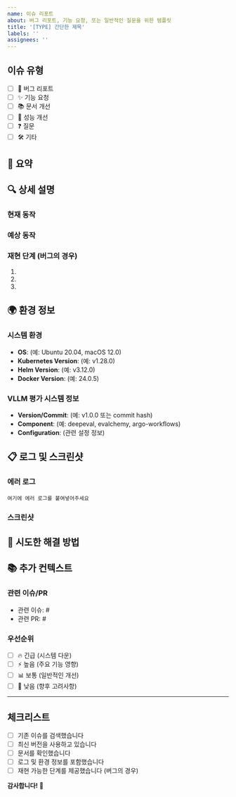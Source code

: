 ```yaml
---
name: 이슈 리포트
about: 버그 리포트, 기능 요청, 또는 일반적인 질문을 위한 템플릿
title: '[TYPE] 간단한 제목'
labels: ''
assignees: ''
---
```


## 이슈 유형
<!-- 해당하는 유형에 [x] 표시해주세요 -->
- [ ] 🐛 버그 리포트
- [ ] ✨ 기능 요청
- [ ] 📚 문서 개선
- [ ] 🚀 성능 개선
- [ ] ❓ 질문
- [ ] 🛠️ 기타

## 📝 요약
<!-- 이슈에 대한 간단한 요약을 작성해주세요 -->

## 🔍 상세 설명

### 현재 동작
<!-- 현재 어떻게 동작하는지 설명해주세요 -->

### 예상 동작
<!-- 어떻게 동작해야 하는지 설명해주세요 -->

### 재현 단계 (버그의 경우)
1. 
2. 
3. 

## 🌍 환경 정보
<!-- 해당하는 환경 정보를 작성해주세요 -->

### 시스템 환경
- **OS**: (예: Ubuntu 20.04, macOS 12.0)
- **Kubernetes Version**: (예: v1.28.0)
- **Helm Version**: (예: v3.12.0)
- **Docker Version**: (예: 24.0.5)

### VLLM 평가 시스템 정보
- **Version/Commit**: (예: v1.0.0 또는 commit hash)
- **Component**: (예: deepeval, evalchemy, argo-workflows)
- **Configuration**: (관련 설정 정보)

## 📋 로그 및 스크린샷
<!-- 관련 로그나 스크린샷을 첨부해주세요 -->

### 에러 로그
```
여기에 에러 로그를 붙여넣어주세요
```
### 스크린샷
<!-- 필요한 경우 스크린샷을 첨부해주세요 -->

## 🔧 시도한 해결 방법
<!-- 이미 시도해본 해결 방법이 있다면 작성해주세요 -->

## 📚 추가 컨텍스트
<!-- 이슈와 관련된 추가 정보나 컨텍스트를 제공해주세요 -->

### 관련 이슈/PR
<!-- 관련된 이슈나 PR이 있다면 링크해주세요 -->
- 관련 이슈: #
- 관련 PR: #

### 우선순위
<!-- 이슈의 우선순위를 선택해주세요 -->
- [ ] 🔥 긴급 (시스템 다운)
- [ ] ⚡ 높음 (주요 기능 영향)
- [ ] 📊 보통 (일반적인 개선)
- [ ] 🔮 낮음 (향후 고려사항)

---

## 체크리스트
<!-- 이슈를 제출하기 전에 확인해주세요 -->
- [ ] 기존 이슈를 검색했습니다
- [ ] 최신 버전을 사용하고 있습니다
- [ ] 문서를 확인했습니다
- [ ] 로그 및 환경 정보를 포함했습니다
- [ ] 재현 가능한 단계를 제공했습니다 (버그의 경우)

**감사합니다!** 🙏

